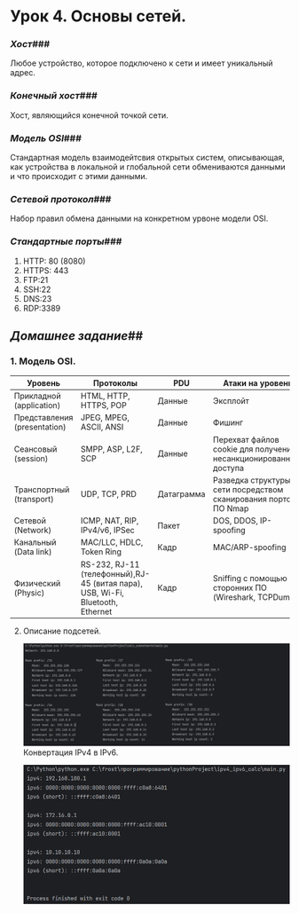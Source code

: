 # Урок 4. Основы сетей.

### ***Хост***###
Любое устройство, которое подключено к сети и имеет уникальный адрес.

### ***Конечный хост***###
Хост, являющийся конечной точкой сети.

### ***Модель OSI***###
Стандартная модель взаимодейтсвия открытых систем, описывающая, как устройства в локальной и глобальной сети обмениваются данными и что происходит с этими данными.

### ***Сетевой протокол***###
Набор правил обмена данными на конкретном урвоне модели OSI.

### ***Стандартные порты***###
1. HTTP: 80 (8080)
2. HTTPS: 443
3. FTP:21
4. SSH:22
5. DNS:23
6. RDP:3389

## ***Домашнее задание***##
 ### 1. Модель OSI. ###
|Уровень|Протоколы|PDU|Атаки на уровень|
|---|---|---|---|
|Прикладной (application)|HTML, HTTP, HTTPS, POP|Данные|Эксплойт|
|Представления (presentation)|JPEG, MPEG, ASCII, ANSI|Данные|Фишинг|
|Сеансовый (session)|SMPP, ASP, L2F, SCP|Данные|Перехват файлов cookie для получения несанкционированного доступа|
|Транспортный (transport)|UDP, TCP, PRD|Датаграмма|Разведка структуры сети посредством сканирования портов ПО Nmap|
|Сетевой (Network)|ICMP, NAT, RIP, IPv4/v6, IPSec|Пакет|DOS, DDOS, IP-spoofing|
|Канальный (Data link)|MAC/LLC, HDLC, Token Ring|Кадр|MAC/ARP-spoofing|
|Физический (Physic)|RS-232, RJ-11 (телефонный),RJ-45 (витая пара), USB, Wi-Fi, Bluetooth, Ethernet|Кадр|Sniffing с помощью сторонних ПО (Wireshark, TCPDump)|    

2. Описание подсетей.

     ![subnetworks](image/subnet.png)  
Конвертация IPv4 в IPv6.

   ![conv_ip](image/ip_conv.png) 



